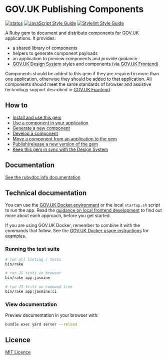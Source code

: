 # GOV.UK Publishing Components

[![status](https://badgen.net/github/status/alphagov/govuk_publishing_components/master)](https://ci.integration.publishing.service.gov.uk/job/govuk_publishing_components/job/master/)
[![JavaScript Style Guide](https://img.shields.io/badge/code_style-standard-brightgreen.svg)](https://standardjs.com)
[![Stylelint Style Guide](https://img.shields.io/badge/code_style-stylelint-brightgreen.svg)](https://github.com/alphagov/stylelint-config-gds/)

A Ruby gem to document and distribute components for GOV.UK applications. It provides:

- a shared library of components
- helpers to generate component payloads
- an application to preview components and provide guidance
- [GOV.UK Design System](https://design-system.service.gov.uk/) styles and components (via [GOV.UK Frontend](https://github.com/alphagov/govuk-frontend))

Components should be added to this gem if they are required in more than one application, otherwise they should be added to that application. All components should meet the same standards of browser and assistive technology support described in [GOV.UK Frontend](https://github.com/alphagov/govuk-frontend#browser-and-assistive-technology-support).

## How to

- [Install and use this gem](docs/install-and-use.md)
- [Use a component in your application](docs/use-components.md)
- [Generate a new component](docs/generate-a-new-component.md)
- [Develop a component](docs/develop-component.md)
- [Move a component from an application to the gem](docs/moving-components-upstream-into-this-gem.md)
- [Publish/release a new version of the gem](docs/publishing-to-rubygems.md)
- [Keep this gem in sync with the Design System](docs/upgrade-govuk-frontend.md)

## Documentation

[See the rubydoc.info documentation](http://www.rubydoc.info/gems/govuk_publishing_components)

## Technical documentation

You can use the [GOV.UK Docker environment](https://github.com/alphagov/govuk-docker) or the local `startup.sh` script to run the app. Read the [guidance on local frontend development](https://docs.publishing.service.gov.uk/manual/local-frontend-development.html) to find out more about each approach, before you get started.

If you are using GOV.UK Docker, remember to combine it with the commands that follow. See the [GOV.UK Docker usage instructions](https://github.com/alphagov/govuk-docker#usage) for examples.

### Running the test suite

```sh
# run all linting / tests
bin/rake

# run JS tests in browser
bin/rake app:jasmine

# run JS tests on command line
bin/rake app:jasmine:ci
```

### View documentation

Preview documentation in your browser with:

```sh
bundle exec yard server --reload
```

## Licence

[MIT Licence](LICENCE.md)
